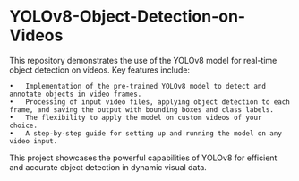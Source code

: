 # YOLOv8-Object-Detection-on-Videos

This repository demonstrates the use of the YOLOv8 model for real-time object detection on videos. Key features include:

	•	Implementation of the pre-trained YOLOv8 model to detect and annotate objects in video frames.
	•	Processing of input video files, applying object detection to each frame, and saving the output with bounding boxes and class labels.
	•	The flexibility to apply the model on custom videos of your choice.
	•	A step-by-step guide for setting up and running the model on any video input.

This project showcases the powerful capabilities of YOLOv8 for efficient and accurate object detection in dynamic visual data.

